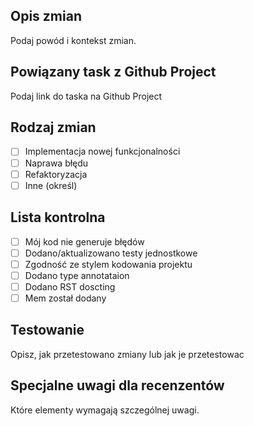 ## Opis zmian
Podaj powód i kontekst zmian.

## Powiązany task z Github Project
Podaj link do taska na Github Project

## Rodzaj zmian
- [ ] Implementacja nowej funkcjonalności
- [ ] Naprawa błędu
- [ ] Refaktoryzacja
- [ ] Inne (określ)

## Lista kontrolna
- [ ] Mój kod nie generuje błędów
- [ ] Dodano/aktualizowano testy jednostkowe
- [ ] Zgodność ze stylem kodowania projektu
- [ ] Dodano type annotataion
- [ ] Dodano RST doscting
- [ ] Mem został dodany

## Testowanie
Opisz, jak przetestowano zmiany lub jak je przetestowac

## Specjalne uwagi dla recenzentów
Które elementy wymagają szczególnej uwagi.